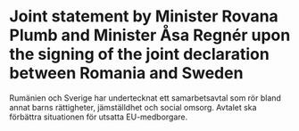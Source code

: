 # Joint statement by Minister Rovana Plumb and Minister Åsa Regnér upon the signing of the joint declaration between Romania and Sweden

Rumänien och Sverige har undertecknat ett samarbetsavtal som rör bland annat barns rättigheter, jämställdhet och social omsorg. Avtalet ska förbättra situationen för utsatta EU-medborgare.
